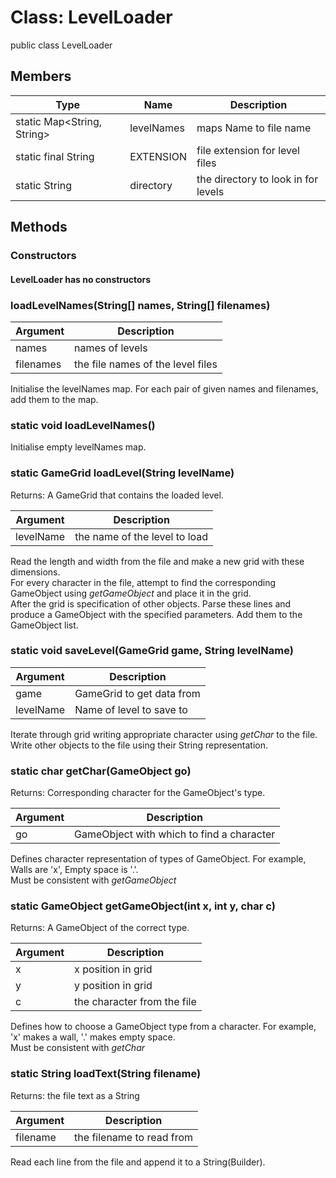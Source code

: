 <h1>Class: LevelLoader</h1>
public class LevelLoader

<h2>Members</h2>

 Type | Name | Description
------|------|-------------
static Map<String, String> |levelNames |maps Name to file name
static final String |EXTENSION |file extension for level files
static String |directory |the directory to look in for levels
 
<h2>Methods</h2>
<h3>Constructors</h3>
<h4>LevelLoader has no constructors</h4>
 
<h3>loadLevelNames(String[] names, String[] filenames)</h3>

Argument | Description
--- | ---
names |names of levels
filenames |the file names of the level files

Initialise the levelNames map. For each pair of given names and filenames, add them to the map.
 
<h3>static void loadLevelNames()</h3>

Initialise empty levelNames map.

<h3>static GameGrid loadLevel(String levelName)</h3>
Returns: A GameGrid that contains the loaded level.

Argument | Description
--- | ---
levelName |the name of the level to load

Read the length and width from the file and make a new grid with these dimensions.  
For every character in the file, attempt to find the corresponding GameObject using <i>getGameObject</i> and place it in the grid.  
After the grid is specification of other objects. Parse these lines and produce a GameObject with the specified parameters. Add them to the GameObject list.

<h3>static void saveLevel(GameGrid game, String levelName)</h3>

Argument | Description
--- | ---
game |GameGrid to get data from
levelName |Name of level to save to

Iterate through grid writing appropriate character using <i>getChar</i> to the file.  
Write other objects to the file using their String representation.

<h3>static char getChar(GameObject go)</h3>
Returns: Corresponding character for the GameObject's type.

Argument | Description
--- | ---
go |GameObject with which to find a character

Defines character representation of types of GameObject. For example, Walls are 'x', Empty space is '.'.  
Must be consistent with <i>getGameObject</i>

<h3>static GameObject getGameObject(int x, int y, char c)</h3>
Returns: A GameObject of the correct type.

Argument | Description
--- | ---
x |x position in grid
y |y position in grid
c |the character from the file

Defines how to choose a GameObject type from a character. For example, 'x' makes a wall, '.' makes empty space.  
Must be consistent with <i>getChar</i>

<h3>static String loadText(String filename)</h3>
Returns: the file text as a String

Argument | Description
--- | ---
filename |the filename to read from

Read each line from the file and append it to a String(Builder).
 